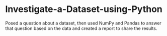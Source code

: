 # Investigate-a-Dataset-using-Python
Posed a question about a dataset, then used NumPy and Pandas to answer that question based on the data and created a report to share the results.

